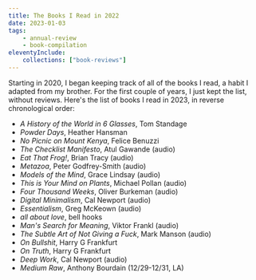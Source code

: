 ```yaml
---
title: The Books I Read in 2022
date: 2023-01-03
tags:
    - annual-review 
    - book-compilation
eleventyInclude:
    collections: ["book-reviews"]
---
```


Starting in 2020, I began keeping track of all of the books I read, a habit I adapted from my brother.  For the first couple of years, I just kept the list, without reviews.  Here's the list of books I read in 2023, in reverse chronological order:

- _A History of the World in 6 Glasses_, Tom Standage
- _Powder Days_, Heather Hansman
- _No Picnic on Mount Kenya_, Felice Benuzzi
- _The Checklist Manifesto_, Atul Gawande (audio)
- _Eat That Frog!_, Brian Tracy (audio)
- _Metazoa_, Peter Godfrey-Smith (audio)
- _Models of the Mind_, Grace Lindsay (audio)
- _This is Your Mind on Plants_, Michael Pollan (audio)
- _Four Thousand Weeks_, Oliver Burkeman (audio)
- _Digital Minimalism_, Cal Newport (audio)
- _Essentialism_, Greg McKeown (audio)
- _all about love_, bell hooks
- _Man's Search for Meaning_, Viktor Frankl (audio)
- _The Subtle Art of Not Giving a Fuck_, Mark Manson (audio)
- _On Bullshit_, Harry G Frankfurt
- _On Truth_, Harry G Frankfurt
- _Deep Work_, Cal Newport (audio)
- _Medium Raw_, Anthony Bourdain (12/29-12/31, LA)